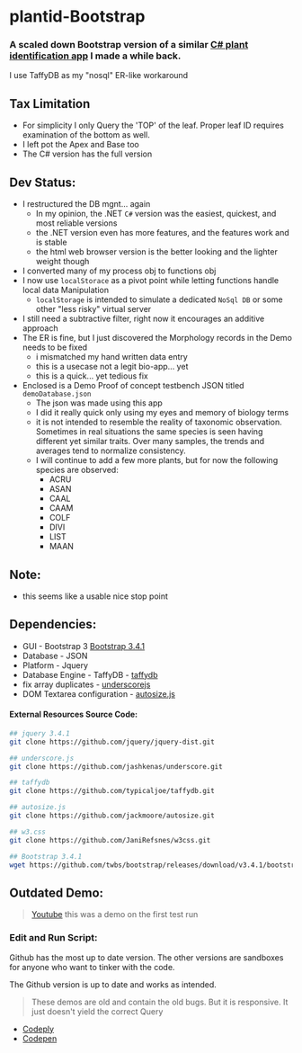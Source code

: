 # plantid-Bootstrap
### A scaled down Bootstrap version of a similar [C# plant identification app](https://github.com/mezcel/plantid) I made a while back.

I use TaffyDB as my "nosql" ER-like workaround

## Tax Limitation
* For simplicity I only Query the 'TOP' of the leaf. Proper leaf ID requires examination of the bottom as well.
* I left pot the Apex and Base too
* The C# version has the full version

## Dev Status:
* I restructured the DB mgnt... again
    * In my opinion, the .NET ```C#``` version was the easiest, quickest, and most reliable versions
    * the .NET version even has more features, and the features work and is stable
    * the html web browser version is the better looking and the lighter weight though
* I converted many of my process obj to functions obj
* I now use ```localStorace``` as a pivot point while letting functions handle local data Manipulation
    * ```localStorage``` is intended to simulate a dedicated ```NoSql DB``` or some other "less risky" virtual server
* I still need a subtractive filter, right now it encourages an additive approach
* The ER is fine, but I just discovered the Morphology records in the Demo needs to be fixed
    * i mismatched my hand written data entry
    * this is a usecase not a legit bio-app... yet
    * this is a quick... yet tedious fix
* Enclosed is a Demo Proof of concept testbench JSON titled ```demoDatabase.json```
    * The json was made using this app
    * I did it really quick only using my eyes and memory of biology terms
    * it is not intended to resemble the reality of taxonomic observation. Sometimes in real situations the same species is seen having different yet similar traits. Over many samples, the trends and averages tend to normalize consistency.
    * I will continue to add a few more plants, but for now the following species are observed:
        * ACRU
        * ASAN
        * CAAL
        * CAAM
        * COLF
        * DIVI
        * LIST
        * MAAN

## Note:

* this seems like a usable nice stop point

## Dependencies:

* GUI - Bootstrap 3 [Bootstrap 3.4.1](https://getbootstrap.com/docs/3.4/getting-started/#download)
* Database - JSON
* Platform - Jquery
* Database Engine - TaffyDB - [taffydb](http://taffydb.com/)
* fix array duplicates - [underscorejs](http://underscorejs.org/#uniq)
* DOM Textarea configuration - [autosize.js](http://www.jacklmoore.com/autosize/)

#### External Resources Source Code:
```sh
## jquery 3.4.1
git clone https://github.com/jquery/jquery-dist.git

## underscore.js
git clone https://github.com/jashkenas/underscore.git

## taffydb
git clone https://github.com/typicaljoe/taffydb.git

## autosize.js
git clone https://github.com/jackmoore/autosize.git

## w3.css
git clone https://github.com/JaniRefsnes/w3css.git

## Bootstrap 3.4.1
wget https://github.com/twbs/bootstrap/releases/download/v3.4.1/bootstrap-3.4.1-dist.zip
```

## Outdated Demo:

> [Youtube](https://www.youtube.com/watch?v=d6cYrqyCk4o) this was a demo on the first test run

### Edit and Run Script:
Github has the most up to date version. The other versions are sandboxes for anyone who want to tinker with the code.

The Github version is up to date and works as intended.

> These demos are old and contain the old bugs. But it is responsive. It just doesn't yield the correct Query
* [Codeply](https://www.codeply.com/view/1JXIluLDW5)
* [Codepen](https://codepen.io/mezcel/pen/gRrjXP/)
